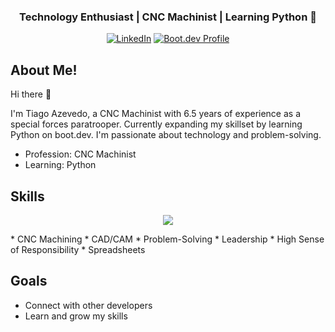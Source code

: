 <h3 align="center">Technology Enthusiast | CNC Machinist | Learning Python 🚀</h3>
<div align="center">
<a href="https://www.linkedin.com/in/tiago-azevedo-9435932a4/"><img src="https://img.shields.io/badge/LinkedIn-Connect-blue?style=flat-square&logo=linkedin" alt="LinkedIn"></a>
<a href="https://www.boot.dev/u/tiagoasazevedo"><img src="https://img.shields.io/badge/Boot.dev-Profile-blue?style=flat-square&logo=python" alt="Boot.dev Profile"></a>
</div>

## About Me! ##
Hi there 👋

I'm Tiago Azevedo, a CNC Machinist with 6.5 years of experience as a special forces paratrooper. Currently expanding my skillset by learning Python on boot.dev. I'm passionate about technology and problem-solving.

* Profession: CNC Machinist
* Learning: Python

## Skills ##
<p align="center">
  <img src="https://skillicons.dev/icons?i=cnc,cad,python&perline=10">
</p>
* CNC Machining
* CAD/CAM
* Problem-Solving
* Leadership
* High Sense of Responsibility
* Spreadsheets

## Goals ##
* Connect with other developers
* Learn and grow my skills

